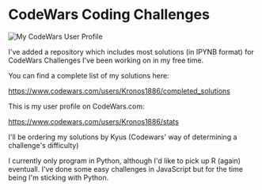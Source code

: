 # CodeWars Coding Challenges
![My CodeWars User Profile](https://www.codewars.com/users/Kronos1886/badges/large)

I've added a repository which includes most solutions (in IPYNB format) for CodeWars Challenges I've been working on in my free time.

You can find a complete list of my solutions here:
  
  https://www.codewars.com/users/Kronos1886/completed_solutions

This is my user profile on CodeWars.com:
  
  https://www.codewars.com/users/Kronos1886/stats

I'll be ordering my solutions by Kyus (Codewars' way of determining a challenge's difficulty)

I currently only program in Python, although I'd like to pick up R (again) eventuall. I've done some easy challenges in JavaScript but for the time being I'm sticking with Python.
